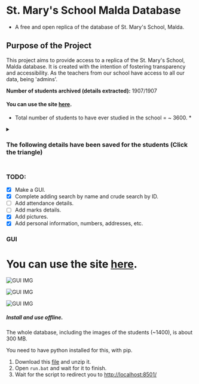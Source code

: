 # St. Mary's School Malda Database

* A free and open replica of the database of St. Mary's School, Malda.

## Purpose of the Project

This project aims to provide access to a replica of the St. Mary's School, Malda database. It is created with the intention of fostering transparency and accessibility. As the teachers from our school have access to all our data, being 'admins'.

**Number of students archived (details extracted):** 1907/1907

#### You can use the site [here](https://st-marys-school-malda-archive.streamlit.app/).


* Total number of students to have ever studied in the school = ~ 3600. *
<details>
  <summary> <h3> The following details have been saved for the students (Click the triangle) <h3> </summary>
  
  - Current Address
  - Mobile No (Current)
  - Admission No
  - Class
  - Section
  - Roll No
  - Date of Birth
  - Mother's Mobile No
  - Mobile No (Permanent)
  - City/Village (Permanent)
  - Permanent Address
  - Father's Name
  - Occupation (Father)
  - House (Leo, Britto etc.)
  - Admission Date
  - Session
  - Place of Birth
  - Certificate No
  - Blood Group
  - Aadhar No
  - Gender
  - Religion
  - Ration Type
  - Category
  - Certificate
  - Mother Tongue
  - Any Illness
  - Previous School
  - Cast
  - Qualification (Father)
  - Nationality
  - Marital Status
  - Email ID
  - Guardian Name
  - Parent Income
  - Mother's Name
  - Occupation (Mother)
  - Mother's Qualification
  - Email Code
  - Address Details
    - City/Village (Current)
    - District (Current)
    - Post Office (Current)
    - Police Station (Current)
    - State (Current)
    - Pincode
    - District (Permanent)
    - Post Office (Permanent)
    - Police Station (Permanent)
    - State (Permanent)
    - Pincode (Permanent)
  - Account Holder Name
  - Account Name
  - IFSC Code
  - Bank Name
  - Branch Name
</details>

### TODO:
- [x] Make a GUI.
- [x] Complete adding search by name and crude search by ID.
- [ ] Add attendance details.
- [ ] Add marks details.
- [x] Add pictures.
- [x] Add personal information, numbers, addresses, etc.

### GUI

# You can use the site [here](https://st-marys-school-malda-archive.streamlit.app/).

![GUI IMG](https://github.com/Zephyriyn/St.-Marys-School-Malda-Archive/assets/147987822/022672e3-7c61-4ae6-bbe3-14aa6438014c)

![GUI IMG](https://github.com/Zephyriyn/St.-Marys-School-Malda-Archive/assets/147987822/bbe257cb-5e81-4785-89ad-d749280b1dce)

![GUI IMG](https://github.com/Zephyriyn/St.-Marys-School-Malda-Archive/assets/147987822/c8d96461-b185-4850-bb6c-23061724fc0b)


##### Install and use offline.
The whole database, including the images of the students (~1400), is about 300 MB.

You need to have python installed for this, with pip.

1. Download this [file](https://www.mediafire.com/file/nijrm2wmv6e1qe8/School+Records+V_0.1.zip/file) and unzip it.
2. Open `run.bat` and wait for it to finish.
3. Wait for the script to redirect you to [http://localhost:8501/](http://localhost:8501/)
